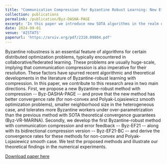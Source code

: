 ```yaml
---
title: "Communication Compression for Byzantine Robust Learning: New Efficient Algorithms and Improved Rates"
collection: publications
permalink: /publication/Byz-DASHA-PAGE
excerpt: 'In this paper we introduce new SOTA algorithms in the realm of communication compression along with Byzantine robustness.'
date: 2024-09-01
venue: 'AISTATS'
paperurl: 'https://arxiv.org/pdf/2310.09804.pdf'
---
```

Byzantine robustness is an essential feature of algorithms for certain distributed optimization problems, typically encountered in collaborative/federated learning. These problems are usually huge-scale, implying that communication compression is also imperative for their resolution. These factors have spurred recent algorithmic and theoretical developments in the literature of Byzantine-robust learning with compression. In this paper, we contribute to this research area in two main directions. First, we propose a new Byzantine-robust method with compression -- Byz-DASHA-PAGE -- and prove that the new method has better convergence rate (for non-convex and Polyak-Lojasiewicz smooth optimization problems), smaller neighborhood size in the heterogeneous case, and tolerates more Byzantine workers under over-parametrization than the previous method with SOTA theoretical convergence guarantees (Byz-VR-MARINA). Secondly, we develop the first Byzantine-robust method with communication compression and error feedback -- Byz-EF21 -- along with its bidirectional compression version -- Byz-EF21-BC -- and derive the convergence rates for these methods for non-convex and Polyak-Lojasiewicz smooth case. We test the proposed methods and illustrate our theoretical findings in the numerical experiments.

[Download paper here](https://arxiv.org/pdf/2310.09804.pdf)